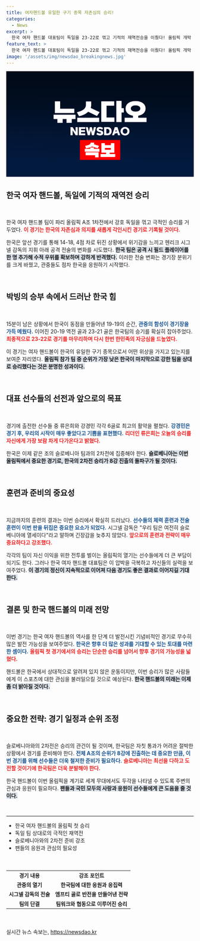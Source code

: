 ```yaml
---
title: 여자핸드볼 유일한 구기 종목 자존심의 승리!
categories:
  - News
excerpt: >
  한국 여자 핸드볼 대표팀이 독일을 23-22로 꺾고 기적의 재역전승을 이뤘다! 올림픽 개막 전부터 긴장감이 흐른 경기, 평균 신장 열세에도 불구하고 팀워크로 관중을 열광케 했다. 다음 상대 슬로베니아와의 경기가 기대를 더한다.
feature_text: >
  한국 여자 핸드볼 대표팀이 독일을 23-22로 꺾고 기적의 재역전승을 이뤘다! 올림픽 개막 전부터 긴장감이 흐른 경기, 평균 신장 열세에도 불구하고 팀워크로 관중을 열광케 했다. 다음 상대 슬로베니아와의 경기가 기대를 더한다.
image: '/assets/img/newsdao_breakingnews.jpg'
---
```


<p><img src="/assets/img/newsdao_breakingnews.jpg" alt="ontimetimes 속보" /></p>

<h2 data-ke-size="size26">한국 여자 핸드볼, 독일에 기적의 재역전 승리</h2>

<p data-ke-size="size16">&nbsp;</p>

<p>한국 여자 핸드볼 팀이 파리 올림픽 A조 1차전에서 강호 독일을 꺾고 극적인 승리를 거두었다. <b><span style="color: #ee2323;">이 경기는 한국의 자존심과 의지를 새롭게 각인시킨 경기로 기록될 것이다.</span></b> </p>

<p>한국은 앞선 경기를 통해 14-18, 4점 차로 뒤진 상황에서 위기감을 느끼고 헨리크 시그넬 감독의 지휘 아래 공격 전술의 변화를 시도했다. <b><span style="background-color: #21538527;">한국 팀은 공격 시 필드 플레이어를 한 명 추가해 수적 우위를 확보하며 강하게 반격했다.</span></b> 이러한 전술 변화는 경기장 분위기를 크게 바꿨고, 관중들도 점차 한국을 응원하기 시작했다. </p>

<p data-ke-size="size16">&nbsp;</p>

<h2 data-ke-size="size26">박빙의 승부 속에서 드러난 한국 힘</h2>

<p data-ke-size="size16">&nbsp;</p>

<p>15분이 남은 상황에서 한국이 동점을 만들어낸 19-19의 순간, <b><span style="color: #1a5490;">관중의 함성이 경기장을 가득 메웠다.</span></b> 이어진 20-19 역전 골과 23-21 골은 한국팀의 승기를 확실히 잡아주었다. <b><span style="color: #ee2323;">최종적으로 23-22로 경기를 마무리하며 다시 한번 한민족의 자긍심을 드높였다.</span></b></p>

<p>이 경기는 여자 핸드볼이 한국의 유일한 구기 종목으로서 어떤 위상을 가지고 있는지를 보여준 자리였다. <b><span style="background-color: #21538527;">올림픽 참가 팀 중 순위가 가장 낮은 한국이 마지막으로 강한 팀을 상대로 승리했다는 것은 분명한 성과이다.</span></b></p>

<p data-ke-size="size16">&nbsp;</p>

<h2 data-ke-size="size26">대표 선수들의 선전과 앞으로의 목표</h2>

<p data-ke-size="size16">&nbsp;</p>

<p>경기에 출전한 선수들 중 류은희와 강경민 각각 6골로 최고의 활약을 펼쳤다. <b><span style="color: #1a5490;">강경민은 경기 후, 우리의 시작이 매우 좋았다고 기쁨을 표현했다.</span></b> <b><span style="color: #ee2323;">리더인 류은희는 오늘의 승리를 자신에게 가장 보람 차게 다가온다고 밝혔다.</span></b> </p>

<p>한국은 이제 같은 조의 슬로베니아 팀과의 2차전에 집중해야 한다. <b><span style="background-color: #21538527;">슬로베니아는 이번 올림픽에서 중요한 경기로, 한국의 2차전 승리가 8강 진출의 돌파구가 될 것이다.</span></b></p>

<p data-ke-size="size16">&nbsp;</p>

<h2 data-ke-size="size26">훈련과 준비의 중요성</h2>

<p data-ke-size="size16">&nbsp;</p>

<p>지금까지의 훈련의 결과는 이번 승리에서 확실히 드러났다. <b><span style="color: #1a5490;">선수들의 체력 훈련과 전술 훈련이 이번 판을 뒤집은 중요한 요소가 되었다.</span></b> 시그넬 감독은 "우리 팀은 여전히 슬로베니아에 열세이다"라고 말하며 긴장감을 늦추지 않았다. <b><span style="color: #ee2323;">앞으로의 훈련과 전략이 매우 중요하다고 강조했다.</span></b></p>

<p>각각의 팀이 자신 이익을 위한 전투를 벌이는 올림픽의 열기는 선수들에게 더 큰 부담이 되기도 한다. 그러나 한국 여자 핸드볼 대표팀은 이 압박을 극복하고 자신들의 실력을 보여주었다. <b><span style="background-color: #21538527;">이 경기의 정신이 지속적으로 이어져 다음 경기도 좋은 결과로 이어지길 기대한다.</span></b> </p>

<p data-ke-size="size16">&nbsp;</p>

<h2 data-ke-size="size26">결론 및 한국 핸드볼의 미래 전망</h2>

<p data-ke-size="size16">&nbsp;</p>

<p>이번 경기는 한국 여자 핸드볼의 역사를 한 단계 더 발전시킨 기념비적인 경기로 무수히 많은 발전 가능성을 보여주었다. <b><span style="color: #1a5490;">한국은 향후 더 많은 성과를 기대할 수 있는 토대를 마련한 셈이다.</span></b> <b><span style="color: #ee2323;">올림픽 첫 경기에서의 승리는 단순한 승리를 넘어서 향후 경기의 가능성을 넓혔다.</span></b> </p>

<p>핸드볼은 한국에서 상대적으로 알려져 있지 않은 운동이지만, 이번 승리가 많은 사람들에게 이 스포츠에 대한 관심을 불러일으킬 것으로 예상된다. <b><span style="background-color: #21538527;">한국 핸드볼의 미래는 이제 좀 더 밝아질 것이다.</span></b> </p>

<p data-ke-size="size16">&nbsp;</p>

<h2 data-ke-size="size26">중요한 전략: 경기 일정과 순위 조정</h2>

<p data-ke-size="size16">&nbsp;</p>

<p>슬로베니아와의 2차전은 승리의 관건이 될 것이며, 한국팀은 자칫 통과가 어려운 절박한 상황에서 경기를 준비해야 한다. <b><span style="color: #1a5490;">전체 A조의 순위가 8강에 진출하는 데 중요한 만큼, 이번 경기를 위해 선수들은 더욱 철저한 준비가 필요하다.</span></b> <b><span style="color: #ee2323;">슬로베니아는 최선을 다하고 도전할 것이기에 한국팀은 더욱 분발해야 한다.</span></b> </p>

<p>한국 핸드볼이 이번 올림픽을 계기로 세계 무대에서도 두각을 나타낼 수 있도록 주변의 관심과 응원이 필요하다. <b><span style="background-color: #21538527;">팬들과 국민 모두의 사랑과 응원이 선수들에게 큰 도움을 줄 것이다.</span></b> </p>

<p data-ke-size="size16">&nbsp;</p>

<hr style="height: 1px; border: 0; background: #000;"/>

<ul>
<li>한국 여자 핸드볼의 올림픽 첫 승리</li>
<li>독일 팀 상대로의 극적인 재역전</li>
<li>슬로베니아와의 2차전 준비 강조</li>
<li>팬들의 응원과 관심의 필요성</li>
</ul>

<p data-ke-size="size16">&nbsp;</p>

<table style="width: 100%; border-collapse: collapse; margin: 20px 0;">
<tr>
<td style="text-align: center; height: 17px;"><b>경기 내용</b></td>
<td style="text-align: center; height: 17px;"><b>강조 포인트</b></td>
</tr>
<tr>
<td style="text-align: center; height: 17px;"><b>관중의 열기</b></td>
<td style="text-align: center; height: 17px;"><b>한국팀에 대한 응원과 응집력</b></td>
</tr>
<tr>
<td style="text-align: center; height: 17px;"><b>시그넬 감독의 전술</b></td>
<td style="text-align: center; height: 17px;"><b>엠프티 골로 반전을 만들어낸 전략</b></td>
</tr>
<tr>
<td style="text-align: center; height: 17px;"><b>팀의 단결</b></td>
<td style="text-align: center; height: 17 px;"><b>팀워크와 협동으로 이루어진 승리</b></td>
</tr>
</table>

<p data-ke-size="size16">&nbsp;</p>
실시간 뉴스 속보는, <a href="https://newsdao.kr" rel="dofollow">https://newsdao.kr</a>


